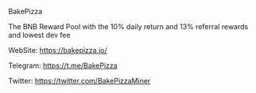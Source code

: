   BakePizza
  
  The BNB Reward Pool with the 10% daily
  return and 13% referral rewards and lowest dev fee
  
  
  WebSite:   https://bakepizza.io/
  
  
  Telegram:  https://t.me/BakePizza
  
  
  Twitter:   https://twitter.com/BakePizzaMiner
